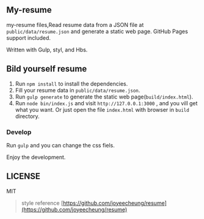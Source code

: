 ## My-resume

my-resume files,Read resume data from a JSON file at `public/data/resume.json` and generate a static web page. GitHub Pages support included.

Written with Gulp, styl, and Hbs.

## Bild yourself resume

1. Run `npm install` to install the dependencies.
2. Fill your resume data in `public/data/resume.json`.
3. Run `gulp generate` to generate the static web page(`build/index.html`).
4. Run `node bin/index.js` and visit `http://127.0.0.1:3000` , and you vill get what you want. Or just open the file `index.html` with browser in `build` directory.

### Develop

Run `gulp` and you can change the css fiels.

Enjoy the development.

## LICENSE

MIT

>style reference [https://github.com/joyeecheung/resume](https://github.com/joyeecheung/resume)
